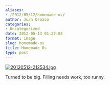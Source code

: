 ```yaml
---
aliases:
- /2012/05/12/homemade-os/
author: Juan Orozco
categories:
- Uncategorized
date: 2012-05-13 01:27:03
format: image
slug: homemade-os
title: Homemade Os
type: post
---
```


[<img src="http://juanthedesigner.files.wordpress.com/2012/05/20120512-212534.jpg?w=580" alt="20120512-212534.jpg" class="alignnone size-full" data-recalc-dims="1" />][1]

Turned to be big. Filling needs work, too runny.

[1]: http://juanthedesigner.files.wordpress.com/2012/05/20120512-212534.jpg?w=580
